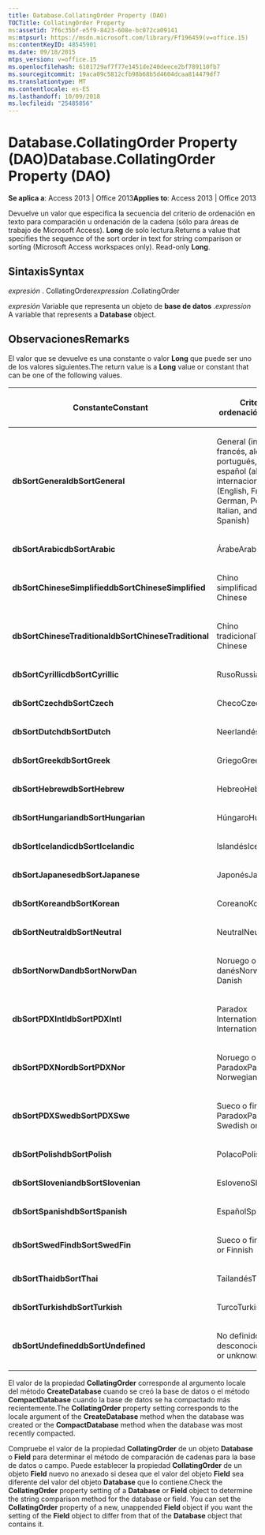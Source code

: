 ```yaml
---
title: Database.CollatingOrder Property (DAO)
TOCTitle: CollatingOrder Property
ms:assetid: 7f6c35bf-e5f9-8423-608e-bc072ca09141
ms:mtpsurl: https://msdn.microsoft.com/library/Ff196459(v=office.15)
ms:contentKeyID: 48545901
ms.date: 09/18/2015
mtps_version: v=office.15
ms.openlocfilehash: 6101729af7f77e1451de240deece2bf789110fb7
ms.sourcegitcommit: 19aca09c5812cfb98b68b5d4604dcaa814479df7
ms.translationtype: MT
ms.contentlocale: es-ES
ms.lasthandoff: 10/09/2018
ms.locfileid: "25485856"
---
```

# <a name="databasecollatingorder-property-dao"></a><span data-ttu-id="948fe-102">Database.CollatingOrder Property (DAO)</span><span class="sxs-lookup"><span data-stu-id="948fe-102">Database.CollatingOrder Property (DAO)</span></span>


<span data-ttu-id="948fe-103">**Se aplica a**: Access 2013 | Office 2013</span><span class="sxs-lookup"><span data-stu-id="948fe-103">**Applies to**: Access 2013 | Office 2013</span></span>

<span data-ttu-id="948fe-p101">Devuelve un valor que especifica la secuencia del criterio de ordenación en texto para comparación u ordenación de la cadena (sólo para áreas de trabajo de Microsoft Access). **Long** de solo lectura.</span><span class="sxs-lookup"><span data-stu-id="948fe-p101">Returns a value that specifies the sequence of the sort order in text for string comparison or sorting (Microsoft Access workspaces only). Read-only **Long**.</span></span>

## <a name="syntax"></a><span data-ttu-id="948fe-106">Sintaxis</span><span class="sxs-lookup"><span data-stu-id="948fe-106">Syntax</span></span>

<span data-ttu-id="948fe-107">*expresión* . CollatingOrder</span><span class="sxs-lookup"><span data-stu-id="948fe-107">*expression* .CollatingOrder</span></span>

<span data-ttu-id="948fe-108">*expresión* Variable que representa un objeto de **base de datos** .</span><span class="sxs-lookup"><span data-stu-id="948fe-108">*expression* A variable that represents a **Database** object.</span></span>

## <a name="remarks"></a><span data-ttu-id="948fe-109">Observaciones</span><span class="sxs-lookup"><span data-stu-id="948fe-109">Remarks</span></span>

<span data-ttu-id="948fe-110">El valor que se devuelve es una constante o valor **Long** que puede ser uno de los valores siguientes.</span><span class="sxs-lookup"><span data-stu-id="948fe-110">The return value is a **Long** value or constant that can be one of the following values.</span></span>

<table>
<colgroup>
<col style="width: 50%" />
<col style="width: 50%" />
</colgroup>
<thead>
<tr class="header">
<th><p><span data-ttu-id="948fe-111">Constante</span><span class="sxs-lookup"><span data-stu-id="948fe-111">Constant</span></span></p></th>
<th><p><span data-ttu-id="948fe-112">Criterio de ordenación</span><span class="sxs-lookup"><span data-stu-id="948fe-112">Sort order</span></span></p></th>
</tr>
</thead>
<tbody>
<tr class="odd">
<td><p><span data-ttu-id="948fe-113"><strong>dbSortGeneral</strong></span><span class="sxs-lookup"><span data-stu-id="948fe-113"><strong>dbSortGeneral</strong></span></span></p></td>
<td><p><span data-ttu-id="948fe-114">General (inglés, francés, alemán, portugués, italiano y español (alfab. internacional)</span><span class="sxs-lookup"><span data-stu-id="948fe-114">General (English, French, German, Portuguese, Italian, and Modern Spanish)</span></span></p></td>
</tr>
<tr class="even">
<td><p><span data-ttu-id="948fe-115"><strong>dbSortArabic</strong></span><span class="sxs-lookup"><span data-stu-id="948fe-115"><strong>dbSortArabic</strong></span></span></p></td>
<td><p><span data-ttu-id="948fe-116">Árabe</span><span class="sxs-lookup"><span data-stu-id="948fe-116">Arabic</span></span></p></td>
</tr>
<tr class="odd">
<td><p><span data-ttu-id="948fe-117"><strong>dbSortChineseSimplified</strong></span><span class="sxs-lookup"><span data-stu-id="948fe-117"><strong>dbSortChineseSimplified</strong></span></span></p></td>
<td><p><span data-ttu-id="948fe-118">Chino simplificado</span><span class="sxs-lookup"><span data-stu-id="948fe-118">Simplified Chinese</span></span></p></td>
</tr>
<tr class="even">
<td><p><span data-ttu-id="948fe-119"><strong>dbSortChineseTraditional</strong></span><span class="sxs-lookup"><span data-stu-id="948fe-119"><strong>dbSortChineseTraditional</strong></span></span></p></td>
<td><p><span data-ttu-id="948fe-120">Chino tradicional</span><span class="sxs-lookup"><span data-stu-id="948fe-120">Traditional Chinese</span></span></p></td>
</tr>
<tr class="odd">
<td><p><span data-ttu-id="948fe-121"><strong>dbSortCyrillic</strong></span><span class="sxs-lookup"><span data-stu-id="948fe-121"><strong>dbSortCyrillic</strong></span></span></p></td>
<td><p><span data-ttu-id="948fe-122">Ruso</span><span class="sxs-lookup"><span data-stu-id="948fe-122">Russian</span></span></p></td>
</tr>
<tr class="even">
<td><p><span data-ttu-id="948fe-123"><strong>dbSortCzech</strong></span><span class="sxs-lookup"><span data-stu-id="948fe-123"><strong>dbSortCzech</strong></span></span></p></td>
<td><p><span data-ttu-id="948fe-124">Checo</span><span class="sxs-lookup"><span data-stu-id="948fe-124">Czech</span></span></p></td>
</tr>
<tr class="odd">
<td><p><span data-ttu-id="948fe-125"><strong>dbSortDutch</strong></span><span class="sxs-lookup"><span data-stu-id="948fe-125"><strong>dbSortDutch</strong></span></span></p></td>
<td><p><span data-ttu-id="948fe-126">Neerlandés</span><span class="sxs-lookup"><span data-stu-id="948fe-126">Dutch</span></span></p></td>
</tr>
<tr class="even">
<td><p><span data-ttu-id="948fe-127"><strong>dbSortGreek</strong></span><span class="sxs-lookup"><span data-stu-id="948fe-127"><strong>dbSortGreek</strong></span></span></p></td>
<td><p><span data-ttu-id="948fe-128">Griego</span><span class="sxs-lookup"><span data-stu-id="948fe-128">Greek</span></span></p></td>
</tr>
<tr class="odd">
<td><p><span data-ttu-id="948fe-129"><strong>dbSortHebrew</strong></span><span class="sxs-lookup"><span data-stu-id="948fe-129"><strong>dbSortHebrew</strong></span></span></p></td>
<td><p><span data-ttu-id="948fe-130">Hebreo</span><span class="sxs-lookup"><span data-stu-id="948fe-130">Hebrew</span></span></p></td>
</tr>
<tr class="even">
<td><p><span data-ttu-id="948fe-131"><strong>dbSortHungarian</strong></span><span class="sxs-lookup"><span data-stu-id="948fe-131"><strong>dbSortHungarian</strong></span></span></p></td>
<td><p><span data-ttu-id="948fe-132">Húngaro</span><span class="sxs-lookup"><span data-stu-id="948fe-132">Hungarian</span></span></p></td>
</tr>
<tr class="odd">
<td><p><span data-ttu-id="948fe-133"><strong>dbSortIcelandic</strong></span><span class="sxs-lookup"><span data-stu-id="948fe-133"><strong>dbSortIcelandic</strong></span></span></p></td>
<td><p><span data-ttu-id="948fe-134">Islandés</span><span class="sxs-lookup"><span data-stu-id="948fe-134">Icelandic</span></span></p></td>
</tr>
<tr class="even">
<td><p><span data-ttu-id="948fe-135"><strong>dbSortJapanese</strong></span><span class="sxs-lookup"><span data-stu-id="948fe-135"><strong>dbSortJapanese</strong></span></span></p></td>
<td><p><span data-ttu-id="948fe-136">Japonés</span><span class="sxs-lookup"><span data-stu-id="948fe-136">Japanese</span></span></p></td>
</tr>
<tr class="odd">
<td><p><span data-ttu-id="948fe-137"><strong>dbSortKorean</strong></span><span class="sxs-lookup"><span data-stu-id="948fe-137"><strong>dbSortKorean</strong></span></span></p></td>
<td><p><span data-ttu-id="948fe-138">Coreano</span><span class="sxs-lookup"><span data-stu-id="948fe-138">Korean</span></span></p></td>
</tr>
<tr class="even">
<td><p><span data-ttu-id="948fe-139"><strong>dbSortNeutral</strong></span><span class="sxs-lookup"><span data-stu-id="948fe-139"><strong>dbSortNeutral</strong></span></span></p></td>
<td><p><span data-ttu-id="948fe-140">Neutral</span><span class="sxs-lookup"><span data-stu-id="948fe-140">Neutral</span></span></p></td>
</tr>
<tr class="odd">
<td><p><span data-ttu-id="948fe-141"><strong>dbSortNorwDan</strong></span><span class="sxs-lookup"><span data-stu-id="948fe-141"><strong>dbSortNorwDan</strong></span></span></p></td>
<td><p><span data-ttu-id="948fe-142">Noruego o danés</span><span class="sxs-lookup"><span data-stu-id="948fe-142">Norwegian or Danish</span></span></p></td>
</tr>
<tr class="even">
<td><p><span data-ttu-id="948fe-143"><strong>dbSortPDXIntl</strong></span><span class="sxs-lookup"><span data-stu-id="948fe-143"><strong>dbSortPDXIntl</strong></span></span></p></td>
<td><p><span data-ttu-id="948fe-144">Paradox International</span><span class="sxs-lookup"><span data-stu-id="948fe-144">Paradox International</span></span></p></td>
</tr>
<tr class="odd">
<td><p><span data-ttu-id="948fe-145"><strong>dbSortPDXNor</strong></span><span class="sxs-lookup"><span data-stu-id="948fe-145"><strong>dbSortPDXNor</strong></span></span></p></td>
<td><p><span data-ttu-id="948fe-146">Noruego o danés Paradox</span><span class="sxs-lookup"><span data-stu-id="948fe-146">Paradox Norwegian or Danish</span></span></p></td>
</tr>
<tr class="even">
<td><p><span data-ttu-id="948fe-147"><strong>dbSortPDXSwe</strong></span><span class="sxs-lookup"><span data-stu-id="948fe-147"><strong>dbSortPDXSwe</strong></span></span></p></td>
<td><p><span data-ttu-id="948fe-148">Sueco o finés Paradox</span><span class="sxs-lookup"><span data-stu-id="948fe-148">Paradox Swedish or Finnish</span></span></p></td>
</tr>
<tr class="odd">
<td><p><span data-ttu-id="948fe-149"><strong>dbSortPolish</strong></span><span class="sxs-lookup"><span data-stu-id="948fe-149"><strong>dbSortPolish</strong></span></span></p></td>
<td><p><span data-ttu-id="948fe-150">Polaco</span><span class="sxs-lookup"><span data-stu-id="948fe-150">Polish</span></span></p></td>
</tr>
<tr class="even">
<td><p><span data-ttu-id="948fe-151"><strong>dbSortSlovenian</strong></span><span class="sxs-lookup"><span data-stu-id="948fe-151"><strong>dbSortSlovenian</strong></span></span></p></td>
<td><p><span data-ttu-id="948fe-152">Esloveno</span><span class="sxs-lookup"><span data-stu-id="948fe-152">Slovenian</span></span></p></td>
</tr>
<tr class="odd">
<td><p><span data-ttu-id="948fe-153"><strong>dbSortSpanish</strong></span><span class="sxs-lookup"><span data-stu-id="948fe-153"><strong>dbSortSpanish</strong></span></span></p></td>
<td><p><span data-ttu-id="948fe-154">Español</span><span class="sxs-lookup"><span data-stu-id="948fe-154">Spanish</span></span></p></td>
</tr>
<tr class="even">
<td><p><span data-ttu-id="948fe-155"><strong>dbSortSwedFin</strong></span><span class="sxs-lookup"><span data-stu-id="948fe-155"><strong>dbSortSwedFin</strong></span></span></p></td>
<td><p><span data-ttu-id="948fe-156">Sueco o finés</span><span class="sxs-lookup"><span data-stu-id="948fe-156">Swedish or Finnish</span></span></p></td>
</tr>
<tr class="odd">
<td><p><span data-ttu-id="948fe-157"><strong>dbSortThai</strong></span><span class="sxs-lookup"><span data-stu-id="948fe-157"><strong>dbSortThai</strong></span></span></p></td>
<td><p><span data-ttu-id="948fe-158">Tailandés</span><span class="sxs-lookup"><span data-stu-id="948fe-158">Thai</span></span></p></td>
</tr>
<tr class="even">
<td><p><span data-ttu-id="948fe-159"><strong>dbSortTurkish</strong></span><span class="sxs-lookup"><span data-stu-id="948fe-159"><strong>dbSortTurkish</strong></span></span></p></td>
<td><p><span data-ttu-id="948fe-160">Turco</span><span class="sxs-lookup"><span data-stu-id="948fe-160">Turkish</span></span></p></td>
</tr>
<tr class="odd">
<td><p><span data-ttu-id="948fe-161"><strong>dbSortUndefined</strong></span><span class="sxs-lookup"><span data-stu-id="948fe-161"><strong>dbSortUndefined</strong></span></span></p></td>
<td><p><span data-ttu-id="948fe-162">No definido o desconocido</span><span class="sxs-lookup"><span data-stu-id="948fe-162">Undefined or unknown</span></span></p></td>
</tr>
</tbody>
</table>


<span data-ttu-id="948fe-163">El valor de la propiedad **CollatingOrder** corresponde al argumento locale del método **CreateDatabase** cuando se creó la base de datos o el método **CompactDatabase** cuando la base de datos se ha compactado más recientemente.</span><span class="sxs-lookup"><span data-stu-id="948fe-163">The **CollatingOrder** property setting corresponds to the locale argument of the **CreateDatabase** method when the database was created or the **CompactDatabase** method when the database was most recently compacted.</span></span>

<span data-ttu-id="948fe-p102">Compruebe el valor de la propiedad **CollatingOrder** de un objeto **Database** o **Field** para determinar el método de comparación de cadenas para la base de datos o campo. Puede establecer la propiedad **CollatingOrder** de un objeto **Field** nuevo no anexado si desea que el valor del objeto **Field** sea diferente del valor del objeto **Database** que lo contiene.</span><span class="sxs-lookup"><span data-stu-id="948fe-p102">Check the **CollatingOrder** property setting of a **Database** or **Field** object to determine the string comparison method for the database or field. You can set the **CollatingOrder** property of a new, unappended **Field** object if you want the setting of the **Field** object to differ from that of the **Database** object that contains it.</span></span>

